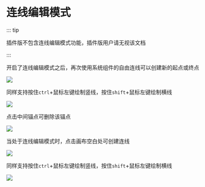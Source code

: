 # 连线编辑模式

::: tip

插件版不包含连线编辑模式功能，插件版用户请无视该文档

:::

开启了连线编辑模式之后，再次使用系统组件的自由连线可以创建新的起点或终点

![](/expansion/draw-line1.gif)

同样支持按住`ctrl`+鼠标左键绘制竖线，按住`shift`+鼠标左键绘制横线

![](/expansion/draw-line2.gif)

点击中间锚点可删除该锚点

![](/expansion/draw-line3.gif)

当处于连线编辑模式时，点击画布空白处可创建连线

![](/expansion/draw-line4.gif)

同样支持按住`ctrl`+鼠标左键绘制竖线，按住`shift`+鼠标左键绘制横线

![](/expansion/draw-line5.gif)